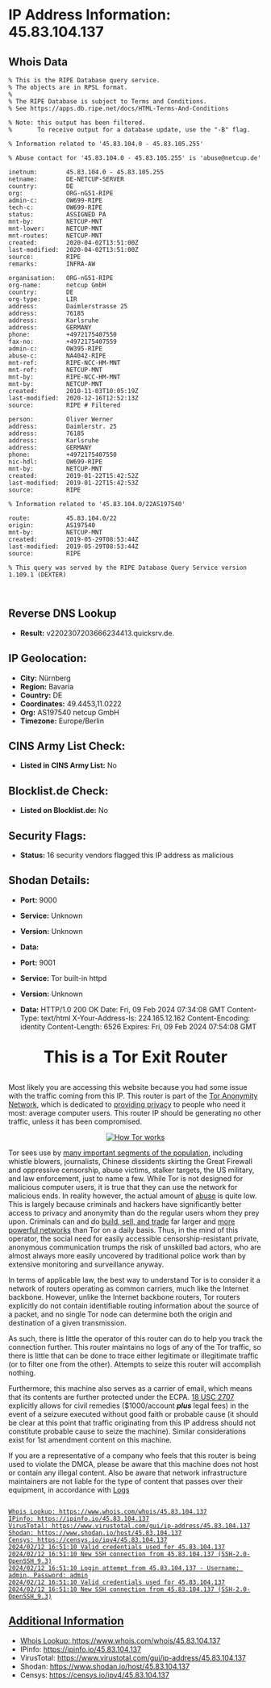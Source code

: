 # IP Address Information: 45.83.104.137

## Whois Data
```
% This is the RIPE Database query service.
% The objects are in RPSL format.
%
% The RIPE Database is subject to Terms and Conditions.
% See https://apps.db.ripe.net/docs/HTML-Terms-And-Conditions

% Note: this output has been filtered.
%       To receive output for a database update, use the "-B" flag.

% Information related to '45.83.104.0 - 45.83.105.255'

% Abuse contact for '45.83.104.0 - 45.83.105.255' is 'abuse@netcup.de'

inetnum:        45.83.104.0 - 45.83.105.255
netname:        DE-NETCUP-SERVER
country:        DE
org:            ORG-nG51-RIPE
admin-c:        OW699-RIPE
tech-c:         OW699-RIPE
status:         ASSIGNED PA
mnt-by:         NETCUP-MNT
mnt-lower:      NETCUP-MNT
mnt-routes:     NETCUP-MNT
created:        2020-04-02T13:51:00Z
last-modified:  2020-04-02T13:51:00Z
source:         RIPE
remarks:        INFRA-AW

organisation:   ORG-nG51-RIPE
org-name:       netcup GmbH
country:        DE
org-type:       LIR
address:        Daimlerstrasse 25
address:        76185
address:        Karlsruhe
address:        GERMANY
phone:          +4972175407550
fax-no:         +4972175407559
admin-c:        OW395-RIPE
abuse-c:        NA4042-RIPE
mnt-ref:        RIPE-NCC-HM-MNT
mnt-ref:        NETCUP-MNT
mnt-by:         RIPE-NCC-HM-MNT
mnt-by:         NETCUP-MNT
created:        2010-11-03T10:05:19Z
last-modified:  2020-12-16T12:52:13Z
source:         RIPE # Filtered

person:         Oliver Werner
address:        Daimlerstr. 25
address:        76185
address:        Karlsruhe
address:        GERMANY
phone:          +4972175407550
nic-hdl:        OW699-RIPE
mnt-by:         NETCUP-MNT
created:        2019-01-22T15:42:52Z
last-modified:  2019-01-22T15:42:53Z
source:         RIPE

% Information related to '45.83.104.0/22AS197540'

route:          45.83.104.0/22
origin:         AS197540
mnt-by:         NETCUP-MNT
created:        2019-05-29T08:53:44Z
last-modified:  2019-05-29T08:53:44Z
source:         RIPE

% This query was served by the RIPE Database Query Service version 1.109.1 (DEXTER)



```
## Reverse DNS Lookup
- **Result:** v2202307203666234413.quicksrv.de.

## IP Geolocation:
- **City:** Nürnberg
- **Region:** Bavaria
- **Country:** DE
- **Coordinates:** 49.4453,11.0222
- **Org:** AS197540 netcup GmbH
- **Timezone:** Europe/Berlin

## CINS Army List Check:
- **Listed in CINS Army List:** 
No

## Blocklist.de Check:
- **Listed on Blocklist.de:** 
No

## Security Flags:
- **Status:** 16 security vendors flagged this IP address as malicious

## Shodan Details:
- **Port:** 9000
- **Service:** Unknown
- **Version:** Unknown
- **Data:** 

- **Port:** 9001
- **Service:** Tor built-in httpd
- **Version:** Unknown
- **Data:** HTTP/1.0 200 OK
Date: Fri, 09 Feb 2024 07:34:08 GMT
Content-Type: text/html
X-Your-Address-Is: 224.165.12.162
Content-Encoding: identity
Content-Length: 6526
Expires: Fri, 09 Feb 2024 07:54:08 GMT

<?xml version="1.0"?>
<!DOCTYPE html PUBLIC "-//W3C//DTD XHTML 1.0 Strict//EN"
    "http://www.w3.org/TR/xhtml1/DTD/xhtml1-strict.dtd">
<html xmlns="http://www.w3.org/1999/xhtml">
<head>
<meta http-equiv="Content-Type" content="text/html;charset=utf-8" />
<title>This is a Tor Exit Router</title>

<!--

This notice is intended to be placed on a virtual host for a domain that
your Tor exit node IP reverse resolves to so that people who may be about
to file an abuse complaint would check it first before bothering you or
your ISP. Ex:
http://tor-exit.yourdomain.org or http://tor-readme.yourdomain.org.

This type of setup has proven very effective at reducing abuse complaints
for exit node operators.

There are a few places in this document that you may want to customize.
They are marked with FIXME.

-->

</head>
<body>

<p style="text-align:center; font-size:xx-large; font-weight:bold">This is a
Tor Exit Router</p>

<p>
Most likely you are accessing this website because you had some issue with
the traffic coming from this IP. This router is part of the <a
href="https://www.torproject.org/">Tor Anonymity Network</a>, which is
dedicated to <a href="https://2019.www.torproject.org/about/overview">providing
privacy</a> to people who need it most: average computer users. This
router IP should be generating no other traffic, unless it has been
compromised.</p>


<!-- FIXME: you should probably grab your own copy of how_tor_works_thumb.png
     and serve it locally -->

<p style="text-align:center">
<a href="https://2019.www.torproject.org/about/overview">
<img src="https://2019.www.torproject.org/images/how_tor_works_thumb.png" alt="How Tor works" style="border-style:none"/>
</a></p>

<p>
Tor sees use by <a href="https://2019.www.torproject.org/about/torusers">many
important segments of the population</a>, including whistle blowers,
journalists, Chinese dissidents skirting the Great Firewall and oppressive
censorship, abuse victims, stalker targets, the US military, and law
enforcement, just to name a few.  While Tor is not designed for malicious
computer users, it is true that they can use the network for malicious ends.
In reality however, the actual amount of <a
href="https://2019.www.torproject.org/docs/faq-abuse">abuse</a> is quite low. This
is largely because criminals and hackers have significantly better access to
privacy and anonymity than do the regular users whom they prey upon. Criminals
can and do <a
href="http://voices.washingtonpost.com/securityfix/2008/08/web_fraud_20_tools.html">build,
sell, and trade</a> far larger and <a
href="http://voices.washingtonpost.com/securityfix/2008/08/web_fraud_20_distributing_your.html">more
powerful networks</a> than Tor on a daily basis. Thus, in the mind of this
operator, the social need for easily accessible censorship-resistant private,
anonymous communication trumps the risk of unskilled bad actors, who are
almost always more easily uncovered by traditional police work than by
extensive monitoring and surveillance anyway.</p>

<p>
In terms of applicable law, the best way to understand Tor is to consider it a
network of routers operating as common carriers, much like the Internet
backbone. However, unlike the Internet backbone routers, Tor routers
explicitly do not contain identifiable routing information about the source of
a packet, and no single Tor node can determine both the origin and destination
of a given transmission.</p>

<p>
As such, there is little the operator of this router can do to help you track
the connection further. This router maintains no logs of any of the Tor
traffic, so there is little that can be done to trace either legitimate or
illegitimate traffic (or to filter one from the other).  Attempts to
seize this router will accomplish nothing.</p>

<!-- FIXME: US-Only section. Remove if you are a non-US operator -->

<p>
Furthermore, this machine also serves as a carrier of email, which means that
its contents are further protected under the ECPA. <a
href="http://www.law.cornell.edu/uscode/text/18/2707">18
USC 2707</a> explicitly allows for civil remedies ($1000/account
<i><b>plus</b></i>  legal fees)
in the event of a seizure executed without good faith or probable cause (it
should be clear at this point that traffic originating from this IP address
should not constitute probable cause to seize the
machine). Similar considerations exist for 1st amendment content on this
machine.</p>

<!-- FIXME: May or may not be US-only. Some non-US tor nodes have in
     fact reported DMCA harassment... -->

<p>
If you are a representative of a company who feels that this router is being
used to violate the DMCA, please be aware that this machine does not host or
contain any illegal content. Also be aware that network infrastructure
maintainers are not liable for the type of content that passes over their
equipment, in accordance with <a
href="http://www.law.cornell.edu/u

- **Port:** 9101
- **Service:** Unknown
- **Version:** Unknown
- **Data:** HTTP/1.0 200 OK
Date: Sun, 11 Feb 2024 03:22:30 GMT
Content-Type: text/html
X-Your-Address-Is: 224.44.205.111
Content-Encoding: identity
Content-Length: 6526
Expires: Sun, 11 Feb 2024 03:42:30 GMT



## Logs
```

Whois Lookup: https://www.whois.com/whois/45.83.104.137
IPinfo: https://ipinfo.io/45.83.104.137
VirusTotal: https://www.virustotal.com/gui/ip-address/45.83.104.137
Shodan: https://www.shodan.io/host/45.83.104.137
Censys: https://censys.io/ipv4/45.83.104.137
2024/02/12 16:51:10 Valid credentials used for 45.83.104.137
2024/02/12 16:51:10 New SSH connection from 45.83.104.137 (SSH-2.0-OpenSSH_9.3)
2024/02/12 16:51:10 Login attempt from 45.83.104.137 - Username: admin, Password: admin
2024/02/12 16:51:10 Valid credentials used for 45.83.104.137
2024/02/12 16:51:10 New SSH connection from 45.83.104.137 (SSH-2.0-OpenSSH_9.3)

```
## Additional Information
- Whois Lookup: https://www.whois.com/whois/45.83.104.137
- IPinfo: https://ipinfo.io/45.83.104.137
- VirusTotal: https://www.virustotal.com/gui/ip-address/45.83.104.137
- Shodan: https://www.shodan.io/host/45.83.104.137
- Censys: https://censys.io/ipv4/45.83.104.137

